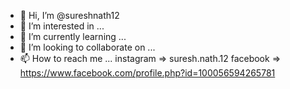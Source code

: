 - 👋 Hi, I’m @sureshnath12
- 👀 I’m interested in ...
- 🌱 I’m currently learning ...
- 💞️ I’m looking to collaborate on ...
- 📫 How to reach me ... 
instagram => suresh.nath.12
facebook => https://www.facebook.com/profile.php?id=100056594265781

<!---
sureshnath12/sureshnath12 is a ✨ special ✨ repository because its `README.md` (this file) appears on your GitHub profile.
You can click the Preview link to take a look at your changes.
--->
